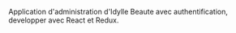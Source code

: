 Application d'administration d'Idylle Beaute avec authentification, developper avec React et Redux.
